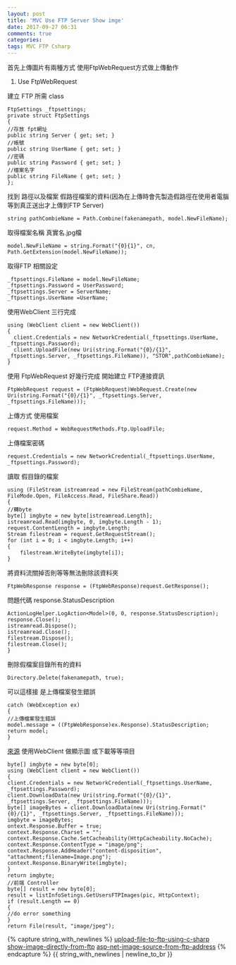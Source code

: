 ```yaml
---
layout: post
title: 'MVC Use FTP Server Show imge'
date: 2017-09-27 06:31
comments: true
categories:
tags: MVC FTP Csharp
---
```

首先上傳圖片有兩種方式 使用FtpWebRequest方式做上傳動作

1. Use FtpWebRequest

建立 FTP 所需 class

	FtpSettings _ftpsettings;
	private struct FtpSettings
	{
	//存放 fpt網址
	public string Server { get; set; }
	//帳號
	public string UserName { get; set; }
	//密碼
	public string Password { get; set; }
	//檔案名字
	public string FileName { get; set; }
	};

找到 路徑以及檔案  假路徑檔案的資料(因為在上傳時會先製造假路徑在使用者電腦等到真正送出才上傳到FTP Server)

	string pathCombieName = Path.Combine(fakenamepath, model.NewFileName);

取得檔案名稱 真實名.jpg檔

	model.NewFileName = string.Format("{0}{1}", cn, Path.GetExtension(model.NewFileName));

取得FTP 相關設定

	_ftpsettings.FileName = model.NewFileName;
	_ftpsettings.Password = UserPassword;
	_ftpsettings.Server = ServerName;
	_ftpsettings.UserName =UserName;

使用WebClient 三行完成

	using (WebClient client = new WebClient())
	{
	  client.Credentials = new NetworkCredential(_ftpsettings.UserName, _ftpsettings.Password);
	  client.UploadFile(new Uri(string.Format("{0}/{1}", _ftpsettings.Server, _ftpsettings.FileName)), "STOR",pathCombieName);
	}

使用 FtpWebRequest 好幾行完成
開始建立 FTP連接資訊

	FtpWebRequest request = (FtpWebRequest)WebRequest.Create(new Uri(string.Format("{0}/{1}", _ftpsettings.Server, _ftpsettings.FileName)));

上傳方式 使用檔案

	request.Method = WebRequestMethods.Ftp.UploadFile;

上傳檔案密碼

	request.Credentials = new NetworkCredential(_ftpsettings.UserName, _ftpsettings.Password);

讀取 假目錄的檔案

	using (FileStream istreamread = new FileStream(pathCombieName, FileMode.Open, FileAccess.Read, FileShare.Read))
	{
	//轉byte
	byte[] imgbyte = new byte[istreamread.Length];
	istreamread.Read(imgbyte, 0, imgbyte.Length - 1);
	request.ContentLength = imgbyte.Length;
	Stream filestream = request.GetRequestStream();
	for (int i = 0; i < imgbyte.Length; i++)
	{
	    filestream.WriteByte(imgbyte[i]);
	}

將資料流關掉否則等等無法刪除該資料夾

	FtpWebResponse response = (FtpWebResponse)request.GetResponse();

問題代碼 response.StatusDescription

	ActionLogHelper.LogAction<Model>(0, 0, response.StatusDescription);
	response.Close();
	istreamread.Dispose();
	istreamread.Close();
	filestream.Dispose();
	filestream.Close();
	}

刪除假檔案目錄所有的資料

	Directory.Delete(fakenamepath, true);

可以這樣接 是上傳檔案發生錯誤

	catch (WebException ex)
	{
	//上傳檔案發生錯誤
	model.message = ((FtpWebResponse)ex.Response).StatusDescription;
	return model;
	}

[來源](https://www.youtube.com/watch?v=5d-AE21Zjog)
使用WebClient 做顯示圖 或下載等等項目

	byte[] imgbyte = new byte[0];
	using (WebClient client = new WebClient())
	{
	client.Credentials = new NetworkCredential(_ftpsettings.UserName, _ftpsettings.Password);
	client.DownloadData(new Uri(string.Format("{0}/{1}", _ftpsettings.Server, _ftpsettings.FileName)));
	byte[] imageBytes = client.DownloadData(new Uri(string.Format("{0}/{1}", _ftpsettings.Server, _ftpsettings.FileName)));
	imgbyte = imageBytes;
	ontext.Response.Buffer = true;
	context.Response.Charset = "";
	context.Response.Cache.SetCacheability(HttpCacheability.NoCache);
	context.Response.ContentType = "image/png";
	context.Response.AddHeader("content-disposition", "attachment;filename=Image.png");
	context.Response.BinaryWrite(imgbyte);
	}
	return imgbyte;
	//前端 Controller
	byte[] result = new byte[0];
	result = listInfoSetings.GetUsersFTPImages(pic, HttpContext);
	if (result.Length == 0)
	{
	//do error something
	}
	return File(result, "image/jpeg");

{% capture string_with_newlines %}
[upload-file-to-ftp-using-c-sharp](https://stackoverflow.com/questions/15268760/upload-file-to-ftp-using-c-sharp)
[show-image-directly-from-ftp](https://stackoverflow.com/questions/30431513/show-image-directly-from-ftp)
[asp-net-image-source-from-ftp-address](https://stackoverflow.com/questions/14396744/asp-net-image-source-from-ftp-address)
{% endcapture %}
{{ string_with_newlines | newline_to_br }}